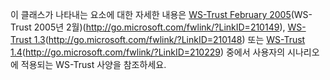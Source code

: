 이 클래스가 나타내는 요소에 대한 자세한 내용은 [WS-Trust February 2005](http://go.microsoft.com/fwlink/?LinkID=210149)(WS-Trust 2005년 2월)(http://go.microsoft.com/fwlink/?LinkID=210149), [WS-Trust 1.3](http://go.microsoft.com/fwlink/?LinkID=210148)(http://go.microsoft.com/fwlink/?LinkID=210148) 또는 [WS-Trust 1.4](http://go.microsoft.com/fwlink/?LinkID=210229)(http://go.microsoft.com/fwlink/?LinkID=210229) 중에서 사용자의 시나리오에 적용되는 WS-Trust 사양을 참조하세요.